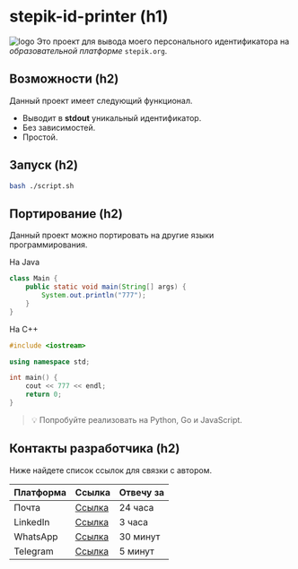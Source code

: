 # stepik-id-printer (h1)
![logo](https://github.com/freer4an/TechOrda/blob/main/git/4%20branch/jusan-logo.png?raw=true)
Это проект для вывода моего персонального идентификатора на _образовательной платформе_ `stepik.org`.

## Возможности (h2)

Данный проект имеет следующий функционал.

- Выводит в **stdout** уникальный идентификатор.
- Без зависимостей.
- Простой.

## Запуск (h2)

```bash
bash ./script.sh
```

## Портирование (h2)

Данный проект можно портировать на другие языки программирования.

На Java

```java
class Main {
    public static void main(String[] args) {
        System.out.println("777");
    }
}
```

На C++

```cpp
#include <iostream>

using namespace std;

int main() {
    cout << 777 << endl;
    return 0;
}
```

> 💡 Попробуйте реализовать на Python, Go и JavaScript.

## Контакты разработчика (h2)

Ниже найдете список ссылок для связки с автором.

| Платформа | Ссылка              | Отвечу за |
| --------- | ------------------- | --------- |
| Почта     | [Ссылка](https://www.youtube.com/watch?v=dQw4w9WgXcQ) | 24 часа   |
| LinkedIn  | [Ссылка](https://www.linkedin.com/in/adayaman/) | 3 часа    |
| WhatsApp  | [Ссылка](https://www.youtube.com/watch?v=dQw4w9WgXcQ) | 30 минут  |
| Telegram  | [Ссылка](https://t.me/q_samurai)     | 5 минут   |
